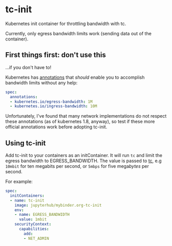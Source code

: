 # tc-init

Kubernetes init container for throttling bandwidth with tc.

Currently, only egress bandwidth limits work (sending data out of the container).

## First things first: don't use this

...if you don't have to!

Kubernetes has [annotations](https://github.com/kubernetes/kubernetes/blob/v1.8.4/pkg/util/bandwidth/utils.go#L38)
that *should* enable you to accomplish bandwidth limits without any help:

```yaml
spec:
  annotations:
  - kubernetes.io/egress-bandwidth: 1M
  - kubernetes.io/ingress-bandwidth: 10M
```

Unfortunately, I've found that many network implementations do not respect these annotations (as of kubernetes 1.8, anyway),
so test if these more official annotations work before adopting tc-init.

## Using tc-init

Add tc-init to your containers as an initContainer.
It will run `tc` and limit the egress bandwidth to EGRESS_BANDWIDTH.
The value is passed to [tc](https://lartc.org/manpages/tc.txt),
e.g `10mbit` for ten megabits per second,
or `5mbps` for five mega*bytes* per second.

For example:

```yaml
spec:
  initContainers:
  - name: tc-init
    image: jupyterhub/mybinder.org-tc-init
    env:
    - name: EGRESS_BANDWIDTH
      value: 1mbit
    securityContext:
      capabilities:
        add:
        - NET_ADMIN
```
